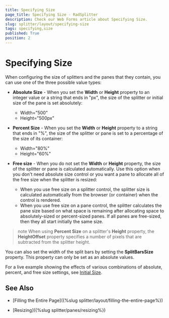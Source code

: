 ```yaml
---
title: Specifying Size
page_title: Specifying Size - RadSplitter
description: Check our Web Forms article about Specifying Size.
slug: splitter/layout/specifying-size
tags: specifying,size
published: True
position: 2
---
```


# Specifying Size

When configuring the size of splitters and the panes that they contain, you can use one of the three possible value types:

* **Absolute Size** - When you set the **Width** or **Height** property to an integer value or a string that ends in "px", the size of the splitter or initial size of the pane is set absolutely:
	* Width="500"
	* Height="500px"

* **Percent Size** - When you set the **Width** or **Height** property to a string that ends in "%", the size of the splitter or pane is set to a percentage of the size of its container:
	* Width="80%"
	* Height="60%"

* **Free size** - When you do not set the **Width** or **Height** property, the size of the splitter or pane is calculated automatically. Use this option when you don't need absolute size control or you want a pane to allocate all of the free size when the splitter is resized:
	* When you use free size on a splitter control, the splitter size is calculated automatically from the browser (or container) when the control is rendered.
	* When you use free size on a pane control, the splitter calculates the pane size based on what space is remaining after allocating space to absolutely-sized or percent-sized panes. If all panes are free-sized, then they all start initially the same size.

>note When using **Percent Size** on a splitter's **Height** property, the **HeightOffset** property specifies a number of pixels that are subtracted from the splitter height.


You can also set the width of the split bars by setting the **SplitBarsSize** property. This property can only be set as an absolute values.

For a live example showing the effects of various combinations of absolute, percent, and free size settings, see [Initial Size](https://demos.telerik.com/aspnet-ajax/Splitter/Examples/InitialSize/DefaultCS.aspx).

## See Also

 * [Filling the Entire Page]({%slug splitter/layout/filling-the-entire-page%})

 * [Resizing]({%slug splitter/panes/resizing%})
